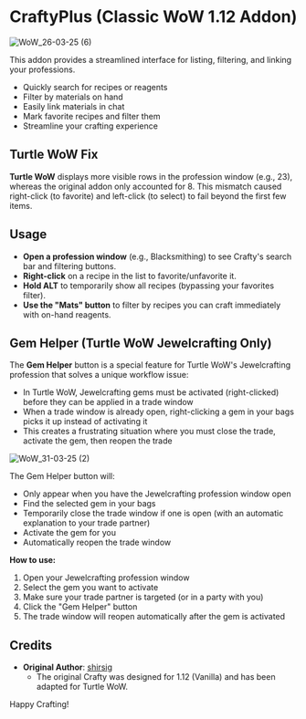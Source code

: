 # CraftyPlus (Classic WoW 1.12 Addon)

![WoW_26-03-25 (6)](https://github.com/user-attachments/assets/2c4451f3-06af-449d-9dc6-f52d3ea80943)

This addon provides a streamlined interface for listing, filtering, and linking your professions.

- Quickly search for recipes or reagents  
- Filter by materials on hand  
- Easily link materials in chat  
- Mark favorite recipes and filter them  
- Streamline your crafting experience  

## Turtle WoW Fix

**Turtle WoW** displays more visible rows in the profession window (e.g., 23), whereas the original addon only accounted for 8. This mismatch caused right-click (to favorite) and left-click (to select) to fail beyond the first few items.  

## Usage

- **Open a profession window** (e.g., Blacksmithing) to see Crafty's search bar and filtering buttons.  
- **Right-click** on a recipe in the list to favorite/unfavorite it.  
- **Hold ALT** to temporarily show all recipes (bypassing your favorites filter).  
- **Use the "Mats" button** to filter by recipes you can craft immediately with on-hand reagents.

## Gem Helper (Turtle WoW Jewelcrafting Only)

The **Gem Helper** button is a special feature for Turtle WoW's Jewelcrafting profession that solves a unique workflow issue:

- In Turtle WoW, Jewelcrafting gems must be activated (right-clicked) before they can be applied in a trade window
- When a trade window is already open, right-clicking a gem in your bags picks it up instead of activating it
- This creates a frustrating situation where you must close the trade, activate the gem, then reopen the trade

![WoW_31-03-25 (2)](https://github.com/user-attachments/assets/3429002e-402e-43cf-9167-19f7fe281bab)

The Gem Helper button will:
- Only appear when you have the Jewelcrafting profession window open
- Find the selected gem in your bags
- Temporarily close the trade window if one is open (with an automatic explanation to your trade partner)
- Activate the gem for you
- Automatically reopen the trade window

**How to use:**
1. Open your Jewelcrafting profession window
2. Select the gem you want to activate
3. Make sure your trade partner is targeted (or in a party with you)
4. Click the "Gem Helper" button
5. The trade window will reopen automatically after the gem is activated

## Credits

- **Original Author**: [shirsig](https://github.com/shirsig/crafty)  
  - The original Crafty was designed for 1.12 (Vanilla) and has been adapted for Turtle WoW.  

Happy Crafting!